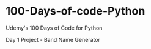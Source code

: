 # 100-Days-of-code-Python
Udemy's 100 Days of Code for Python 

Day 1 Project - Band Name Generator
